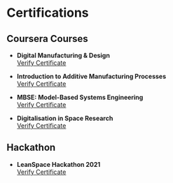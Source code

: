 # Certifications
## Coursera Courses
- **Digital Manufacturing & Design**  
  [Verify Certificate](https://www.coursera.org/account/accomplishments/verify/PNMFQQZULCMN?utm_source=link&utm_medium=certificate&utm_content=cert_image&utm_campaign=sharing_cta&utm_product=course)

- **Introduction to Additive Manufacturing Processes**  
  [Verify Certificate](https://www.coursera.org/account/accomplishments/verify/TB42XPGDVQEM?utm_source=link&utm_medium=certificate&utm_content=cert_image&utm_campaign=sharing_cta&utm_product=course)

- **MBSE: Model-Based Systems Engineering**  
  [Verify Certificate](https://www.coursera.org/account/accomplishments/verify/GCYCX6RJHARX?utm_source=link&utm_medium=certificate&utm_content=cert_image&utm_campaign=sharing_cta&utm_product=course)

- **Digitalisation in Space Research**  
  [Verify Certificate](https://www.coursera.org/account/accomplishments/verify/G5QXWGEA4UQ6?utm_source=link&utm_medium=certificate&utm_content=cert_image&utm_campaign=sharing_cta&utm_product=course)

## Hackathon
- **LeanSpace Hackathon 2021**  
  [Verify Certificate](https://www.virtualbadge.io/certificate-validator?credential=cer-113709dd-d348-4f17-b227-3dc799d7)

